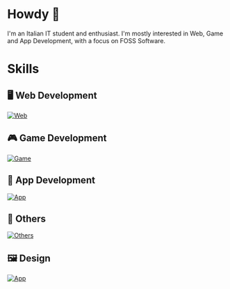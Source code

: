 # Howdy 👋

I'm an Italian IT student and enthusiast.
I'm mostly interested in Web, Game and App Development, with a focus on FOSS Software.

# Skills

## 🖥️ Web Development
[![Web](https://skillicons.dev/icons?i=js,html,css,wordpress)](https://skillicons.dev)


## 🎮 Game Development
[![Game](https://skillicons.dev/icons?i=lua,godot)](https://skillicons.dev)

## 📱 App Development
[![App](https://skillicons.dev/icons?i=kotlin,java,flutter,androidstudio)](https://skillicons.dev)

## 🤖 Others
[![Others](https://skillicons.dev/icons?i=c,cpp,python,fl_studio)](https://skillicons.dev)

## 🖼️ Design
[![App](https://skillicons.dev/icons?i=figma,illustrator)](https://skillicons.dev)

